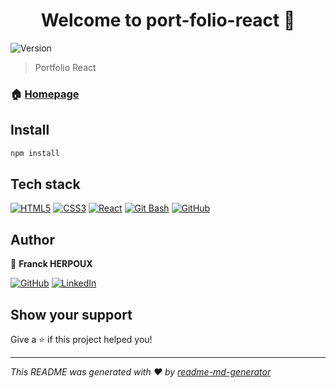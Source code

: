 <h1 align="center">Welcome to port-folio-react 👋</h1>
<p>
  <img alt="Version" src="https://img.shields.io/badge/version-0.0.0-blue.svg?cacheSeconds=2592000" />
</p>

> Portfolio React

### 🏠 [Homepage](https://portfolioreactherpouxfranck.netlify.app/)

## Install

```sh
npm install
```

## Tech stack

[![HTML5](https://img.shields.io/badge/HTML5-%23E34F26.svg?style=plastic&logo=html5&logoColor=white)](https://developer.mozilla.org/en-US/docs/Web/Guide/HTML/HTML5)
[![CSS3](https://img.shields.io/badge/CSS3-%231572B6.svg?style=plastic&logo=css3&logoColor=white)](https://developer.mozilla.org/en-US/docs/Web/CSS)
[![React](https://img.shields.io/badge/React-%2361DAFB.svg?style=plastic&logo=react&logoColor=white)](https://reactjs.org/)
[![Git Bash](https://img.shields.io/badge/Git%20Bash-%23121011.svg?style=plastic&logo=gnu-bash&logoColor=white)](https://git-scm.com/)
[![GitHub](https://img.shields.io/badge/GitHub-%23121011.svg?style=plastic&logo=github&logoColor=white)](https://github.com/)

## Author

👤 **Franck HERPOUX**

[![GitHub](https://img.shields.io/badge/GitHub-%23121011.svg?style=for-the-badge&logo=github&logoColor=white)](https://github.com/Moonlow31)
[![LinkedIn](https://img.shields.io/badge/LinkedIn-%230077B5.svg?style=for-the-badge&logo=linkedin&logoColor=white)](https://linkedin.com/in/franck-herpoux)

## Show your support

Give a ⭐️ if this project helped you!

---

_This README was generated with ❤️ by [readme-md-generator](https://github.com/kefranabg/readme-md-generator)_
